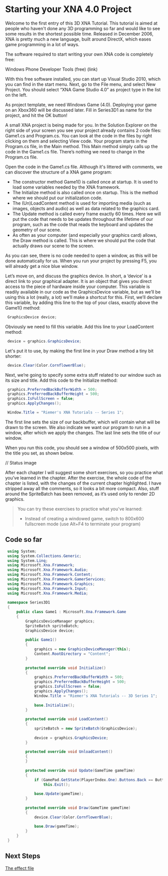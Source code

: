 # Starting your XNA 4.0 Project

Welcome to the first entry of this 3D XNA Tutorial. This tutorial is aimed at people who haven't done any 3D programming so far and would like to see some results in the shortest possible time. Released in December 2006, XNA is pretty much a new language, built around DirectX, which eases game programming in a lot of ways.

The software required to start writing your own XNA code is completely free:

Windows Phone Developer Tools (free) (link)

With this free software installed, you can start up Visual Studio 2010, which you can find in the start menu. Next, go to the File menu, and select New Project. You should select “XNA Game Studio 4.0” as project type in the list on the left.

As project template, we need Windows Game (4.0). Deploying your game on an Xbox360 will be discussed later. Fill in Series3D1 as name for the project, and hit the OK button!

A small XNA project is being made for you. In the Solution Explorer on the right side of your screen you see your project already contains 2 code files: Game1.cs and Program.cs. You can look at the code in the files by right clicking on them and selecting View code. Your program starts in the Program.cs file, in the Main method. This Main method simply calls up the code in the Game1.cs file. There’s nothing we need to change in the Program.cs file.

Open the code in the Game1.cs file. Although it's littered with comments, we can discover the structure of a XNA game program:

- The constructor method Game1() is called once at startup. It is used to load some variables needed by the XNA framework.
- The Initialize method is also called once on startup. This is the method where we should put our initialization code.
- The (Un)LoadContent method is used for importing media (such as images, objects and audio) as well as data related to the graphics card.
- The Update method is called every frame exactly 60 times. Here we will put the code that needs to be updates throughout the lifetime of our program, such as the code that reads the keyboard and updates the geometry of our scene.
- As often as your computer (and especially your graphics card) allows, the Draw method is called. This is where we should put the code that actually draws our scene to the screen.

As you can see, there is no code needed to open a window, as this will be done automatically for us. When you run your project by pressing F5, you will already get a nice blue window.

Let’s move on, and discuss the graphics device. In short, a ‘device’ is a direct link to your graphical adapter. It is an object that gives you direct access to the piece of hardware inside your computer. This variable is readily available in our code as the GraphicsDevice variable, but as we’ll be using this a lot (really, a lot) we’ll make a shortcut for this. First, we’ll declare this variable, by adding this line to the top of your class, exactly above the Game1() method:

```csharp
 GraphicsDevice device;
```

Obviously we need to fill this variable. Add this line to your LoadContent method:

```csharp
 device = graphics.GraphicsDevice;
```

Let's put it to use, by making the first line in your Draw method a tiny bit shorter:

```csharp
 device.Clear(Color.CornflowerBlue);
```

Next, we’re going to specify some extra stuff related to our window such as its size and title. Add this code to the Initialize method:

```csharp
 graphics.PreferredBackBufferWidth = 500;
 graphics.PreferredBackBufferHeight = 500;
 graphics.IsFullScreen = false;
 graphics.ApplyChanges();

 Window.Title = "Riemer's XNA Tutorials -- Series 1";
```

The first line sets the size of our backbuffer, which will contain what will be drawn to the screen. We also indicate we want our program to run in a window, after which we apply the changes. The last line sets the title of our window.

When you run this code, you should see a window of 500x500 pixels, with the title you set, as shown below.

// Status image

After each chapter I will suggest some short exercises, so you practice what you’ve learned in the chapter. After the exercise, the whole code of the chapter is listed, with the changes of the current chapter highlighted. I have stripped away all the comments, so it looks a bit more compact.
Also, stuff around the SpriteBatch has been removed, as it’s used only to render 2D graphics.

> You can try these exercises to practice what you've learned:
>
> - Instead of creating a windowed game, switch to 800x600 fullscreen mode (use Alt+F4 to terminate your program)

## Code so far

```csharp
 using System;
 using System.Collections.Generic;
 using System.Linq;
 using Microsoft.Xna.Framework;
 using Microsoft.Xna.Framework.Audio;
 using Microsoft.Xna.Framework.Content;
 using Microsoft.Xna.Framework.GamerServices;
 using Microsoft.Xna.Framework.Graphics;
 using Microsoft.Xna.Framework.Input;
 using Microsoft.Xna.Framework.Media;
 
 namespace Series3D1
 {
     public class Game1 : Microsoft.Xna.Framework.Game
     {
         GraphicsDeviceManager graphics;
         SpriteBatch spriteBatch;
         GraphicsDevice device;
 
         public Game1()
         {
             graphics = new GraphicsDeviceManager(this);
             Content.RootDirectory = "Content";
         }
 
         protected override void Initialize()
         {
             graphics.PreferredBackBufferWidth = 500;
             graphics.PreferredBackBufferHeight = 500;
             graphics.IsFullScreen = false;
             graphics.ApplyChanges();
             Window.Title = "Riemer's XNA Tutorials -- 3D Series 1";
 
             base.Initialize();
         }
 
         protected override void LoadContent()
         {
             spriteBatch = new SpriteBatch(GraphicsDevice);
 
             device = graphics.GraphicsDevice;
         }
 
         protected override void UnloadContent()
         {
         }
 
         protected override void Update(GameTime gameTime)
         {
             if (GamePad.GetState(PlayerIndex.One).Buttons.Back == ButtonState.Pressed)
                 this.Exit();
 
             base.Update(gameTime);
         }
 
         protected override void Draw(GameTime gameTime)
         {
             device.Clear(Color.CornflowerBlue);
 
             base.Draw(gameTime);
         }
     }
 }
```

## Next Steps

[The effect file](Riemers3DXNA1Terrain02effect)

